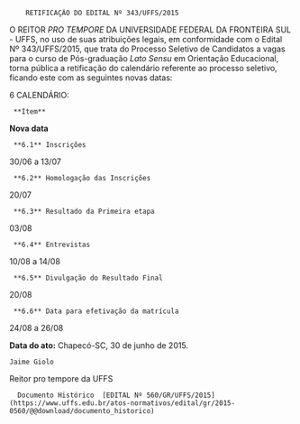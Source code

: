         RETIFICAÇÃO DO EDITAL Nº 343/UFFS/2015  

O REITOR *PRO TEMPORE* DA UNIVERSIDADE FEDERAL DA FRONTEIRA SUL - UFFS, no uso de suas atribuições legais, em conformidade com o Edital Nº 343/UFFS/2015, que trata do Processo Seletivo de Candidatos a vagas para o curso de Pós-graduação *Lato Sensu* em Orientação Educacional, torna pública a retificação do calendário referente ao processo seletivo, ficando este com as seguintes novas datas:

 6 CALENDÁRIO:

     **Item**

   **Nova data**

     **6.1** Inscrições

   30/06 a 13/07

     **6.2** Homologação das Inscrições

   20/07

     **6.3** Resultado da Primeira etapa

   03/08

     **6.4** Entrevistas

   10/08 a 14/08

     **6.5** Divulgação do Resultado Final

   20/08

     **6.6** Data para efetivação da matrícula

   24/08 a 26/08

      

   **Data do ato:** Chapecó-SC, 30 de junho de 2015.   
 

    Jaime Giolo   
 Reitor pro tempore da UFFS 

      Documento Histórico  [EDITAL Nº 560/GR/UFFS/2015](https://www.uffs.edu.br/atos-normativos/edital/gr/2015-0560/@@download/documento_historico)     
      